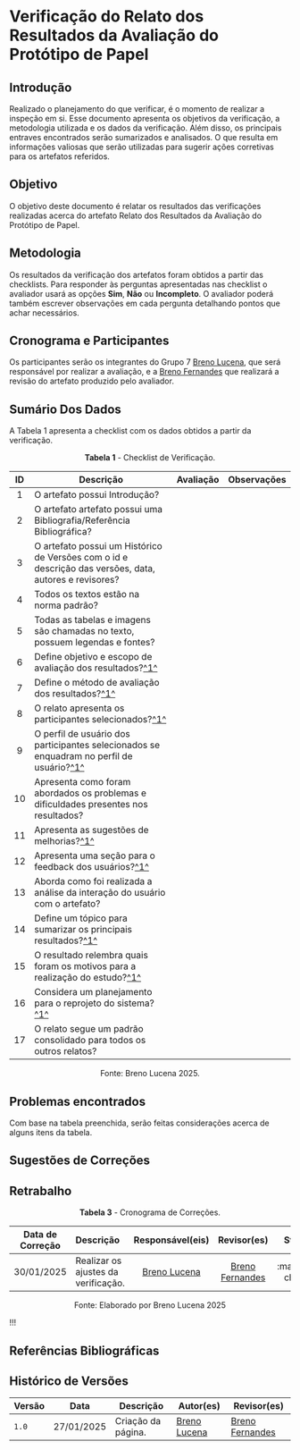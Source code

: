 # Verificação do Relato dos Resultados da Avaliação do Protótipo de Papel

## Introdução

Realizado o planejamento do que verificar, é o momento de realizar a inspeção em si. Esse documento apresenta os objetivos da verificação, a metodologia utilizada e os dados da verificação. Além disso, os principais entraves encontrados serão sumarizados e analisados. O que resulta em informações valiosas que serão utilizadas para sugerir ações corretivas para os artefatos referidos.

## Objetivo

O objetivo deste documento é relatar os resultados das verificações realizadas acerca do artefato Relato dos Resultados da Avaliação do Protótipo de Papel.

## Metodologia

Os resultados da verificação dos artefatos foram obtidos a partir das checklists. Para responder às perguntas apresentadas nas checklist o avaliador usará as opções **Sim**, **Não** ou **Incompleto**. O avaliador poderá também escrever observações em cada pergunta detalhando pontos que achar necessários.

## Cronograma e Participantes

Os participantes serão os integrantes do Grupo 7 [Breno Lucena](https://github.com/BrenoLUCO), que será responsável por realizar a avaliação, e a [Breno Fernandes](https://github.com/Brenofrds) que realizará a revisão do artefato produzido pelo avaliador.

## Sumário Dos Dados

A Tabela 1 apresenta a checklist com os dados obtidos a partir da verificação.
<center>

**Tabela 1** - Checklist de Verificação.

| ID  | Descrição                                                                                                                  | Avaliação | Observações |
| :-: | -------------------------------------------------------------------------------------------------------------------------- | :-------: | ----------- |
|  1  | O artefato possui Introdução?                                                                                              |           |             |
|  2  | O artefato artefato possui uma Bibliografia/Referência Bibliográfica?                                                      |           |             |
|  3  | O artefato possui um Histórico de Versões com o id e descrição das versões, data, autores e revisores?                     |           |             |
|  4  | Todos os textos estão na norma padrão?                                                                                     |           |             |
|  5  | Todas as tabelas e imagens são chamadas no texto, possuem legendas e fontes?                                               |           |             |
|  6  | Define objetivo e escopo de avaliação dos resultados?<a id="anchor_1" href="#REF1">^1^</a>                                 |           |             |
|  7  | Define o método de avaliação dos resultados?<a id="anchor_1" href="#REF1">^1^</a>                                          |           |             |
|  8  | O relato apresenta os participantes selecionados?<a id="anchor_1" href="#REF1">^1^</a>                                     |           |             |
|  9  | O perfil de usuário dos participantes selecionados se enquadram no perfil de usuário?<a id="anchor_1" href="#REF1">^1^</a> |           |             |
| 10  | Apresenta como foram abordados os problemas e dificuldades presentes nos resultados?                                       |           |             |
| 11  | Apresenta as sugestões de melhorias?<a id="anchor_1" href="#REF1">^1^</a>                                                  |           |             |
| 12  | Apresenta uma seção para o feedback dos usuários?<a id="anchor_1" href="#REF1">^1^</a>                                     |           |             |
| 13  | Aborda como foi realizada a análise da interação do usuário com o artefato?                                                |           |             |
| 14  | Define um tópico para sumarizar os principais resultados?<a id="anchor_1" href="#REF1">^1^</a>                             |           |             |
| 15  | O resultado relembra quais foram os motivos para a realização do estudo?<a id="anchor_1" href="#REF1">^1^</a>              |           |             |
| 16  | Considera um planejamento para o reprojeto do sistema?<a id="anchor_1" href="#REF1">^1^</a>                                |           |             |
| 17  | O relato segue um padrão consolidado para todos os outros relatos?                                                         |           |             |

Fonte: Breno Lucena 2025.

</center>

## Problemas encontrados

Com base na tabela preenchida, serão feitas considerações acerca de alguns itens da tabela.



## Sugestões de Correções



## Retrabalho



<center>

**Tabela 3** - Cronograma de Correções.

| Data de Correção | Descrição                           |                Responsável(eis)                |                   Revisor(es)                    |      Status      |
| ---------------- | :---------------------------------- | :--------------------------------------------: | :----------------------------------------------: | :--------------: |
| 30/01/2025       | Realizar os ajustes da verificação. | [Breno Lucena](https://github.com/BrenoLUCO) | [Breno Fernandes](https://github.com/Brenofrds) | :material-check: |

Fonte: Elaborado por Breno Lucena 2025

</center>

!!!

## Referências Bibliográficas


## Histórico de Versões

| Versão | Data       | Descrição              | Autor(es)                                        | Revisor(es)                                    |
| ------ | ---------- | ---------------------- | ------------------------------------------------ | ---------------------------------------------- |
| `1.0`  | 27/01/2025 | Criação da página.     | [Breno Lucena](https://github.com/BrenoLUCO)     | [Breno Fernandes](https://github.com/Brenofrds)|
